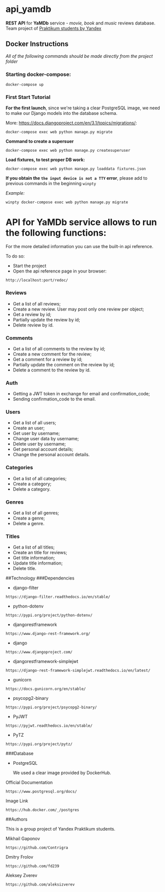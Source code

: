 # api_yamdb

**REST API** for **YaMDb** service - *movie, book* and *music* reviews
 database. Team project of [Praktikum  students by Yandex](https://praktikum.yandex.ru/)



## Docker Instructions
*All of the following commands should be made directly from the project folder*

### Starting docker-compose:
```
docker-compose up
```
### First Start Tutorial
**For the first launch**, since we're taking a clear PostgreSQL image, we
 need to make our Django models into the database schema. 
 
 More: https://docs.djangoproject.com/en/3.1/topics/migrations/: 
```
docker-compose exec web python manage.py migrate
```
**Command to create a supersuer**
```
docker-compose exec web python manage.py createsuperuser
```
**Load fixtures, to test proper DB work:**
```
docker-compose exec web python manage.py loaddata fixtures.json
```
**If you obtain the ```the input device is not a TTY``` error**, please add to previous commands in the beginning ```winpty```

*Example:*
```
winpty docker-compose exec web python manage.py migrate
```

# API for YaMDb service allows to run the following functions:
For the more detailed information you can use the built-in api reference. 
 
To do so: 

* Start the project
* Open the api reference page in your browser: 
```
http://localhost:port/redoc/
```

### Reviews
* Get a list of all reviews;
* Create a new review. User may post only one review per object;
* Get a review by id;
* Partially update the review by id;
* Delete review by id.

### Comments
* Get a list of all comments to the review by id;
* Create a new comment for the review;
* Get a comment for a review by id;
* Partially update the comment on the review by id;
* Delete a comment to the review by id.

### Auth
* Getting a JWT token in exchange for email and confirmation_code;
* Sending confirmation_code to the email.

### Users
* Get a list of all users;
* Create an user;
* Get user by username;
* Change user data by username;
* Delete user by username;
* Get personal account details;
* Change the personal account details.

### Categories
* Get a list of all categories;
* Create a category;
* Delete a category.

### Genres
* Get a list of all genres;
* Create a genre;
* Delete a genre.

### Titles
* Get a list of all titles;
* Create an title for reviews;
* Get title information;
* Update title information;
* Delete title.


##Technology
###Dependencies
* django-filter
```
https://django-filter.readthedocs.io/en/stable/
```
* python-dotenv
```
https://pypi.org/project/python-dotenv/
```
* djangorestframework
```
https://www.django-rest-framework.org/
```
* django
```
https://www.djangoproject.com/
```
* djangorestframework-simplejwt
```
https://django-rest-framework-simplejwt.readthedocs.io/en/latest/
```
* gunicorn
```
https://docs.gunicorn.org/en/stable/
```
* psycopg2-binary
```
https://pypi.org/project/psycopg2-binary/
```
* PyJWT
```
https://pyjwt.readthedocs.io/en/stable/
```
* PyTZ
```
https://pypi.org/project/pytz/
```
###Database
* PostgreSQL 

    We used a clear image provided by DockerHub. 
  
 Official Documentation
 ```
https://www.postgresql.org/docs/
 ```

Image Link
```
https://hub.docker.com/_/postgres
```


##Authors

This is a group project of Yandex Praktikum students. 

Mikhail Gaponov
```
https://github.com/Contrigra
```

Dmitry Frolov
```
https://github.com/fd239
```

Aleksey Zverev
```
https://github.com/aleksizverev
```
